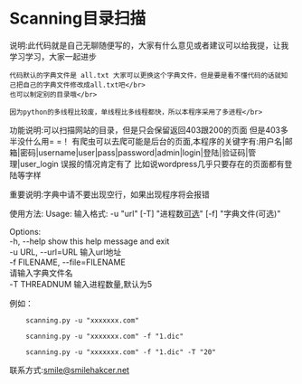 # Scanning目录扫描

说明:此代码就是自己无聊随便写的，大家有什么意见或者建议可以给我提，让我学习学习，大家一起进步</br>

	
	代码默认的字典文件是 all.txt 大家可以更换这个字典文件，但是要是看不懂代码的话就知己把自己的字典文件修改成all.txt吧</br>
	也可以制定别的目录哦</br>
	
	因为python的多线程比较废，单线程比多线程都快，所以本程序采用了多进程</br>
	
功能说明:可以扫描网站的目录，但是只会保留返回403跟200的页面
		但是403多半没什么用= =！
		有爬虫可以去爬可能是后台的页面,本程序的关键字有:用户名|邮箱|密码|username|user|pass|password|admin|login|登陆|验证码|管理|user_login
		误报的情况肯定有了  比如说wordpress几乎只要存在的页面都有登陆等字样
		
重要说明:字典中请不要出现空行，如果出现程序将会报错</br>

使用方法:
Usage: 输入格式: -u "url" [-T] "进程数[可选](默认为5)" [-f] "字典文件(可选)"</br>

Options:</br>
  -h, --help            show this help message and exit</br>
  -u URL, --url=URL     输入url地址</br>
  -f FILENAME, --file=FILENAME</br>
                        请输入字典文件名</br>
  -T THREADNUM          输入进程数量,默认为5</br>
 
 
例如：  
	
		scanning.py -u "xxxxxxx.com"

		scanning.py -u "xxxxxxx.com" -f "1.dic"
		
		scanning.py -u "xxxxxxx.com" -f "1.dic" -T "20"
		
联系方式:smile@smilehakcer.net
